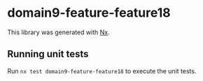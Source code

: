 # domain9-feature-feature18

This library was generated with [Nx](https://nx.dev).

## Running unit tests

Run `nx test domain9-feature-feature18` to execute the unit tests.
